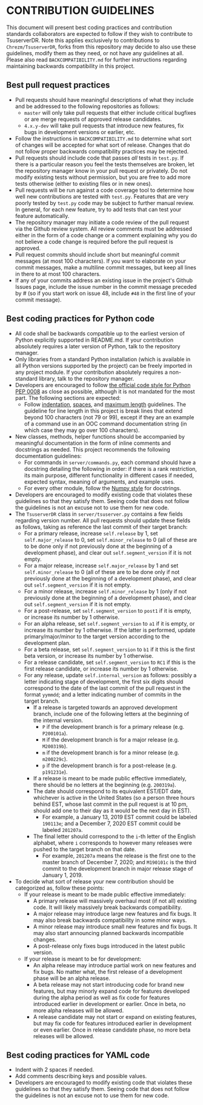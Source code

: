 # CONTRIBUTION GUIDELINES

This document will present best coding practices and contribution standards collaborators are expected to follow if they wish to contribute to TsuserverDR. Note this applies exclusively to contributions to `Chrezm/TsuserverDR`, forks from this repository may decide to also use these guidelines, modify them as they need, or not have any guidelines at all. Please also read `BACKCOMPATIBILITY.md` for further instructions regarding maintaining backwards compatibility in this project.

## Best pull request practices
* Pull requests should have meaningful descriptions of what they include and be addressed to the following repositories as follows:
  - `master` will only take pull requests that either include critical bugfixes or are merge requests of approved release candidates.
  - `4.x.y-dev` will take pull requests that introduce new features, fix bugs in development versions or earlier, etc.
* Follow the instructions in `BACKCOMPATIBILITY.md` to determine what sort of changes will be accepted for what sort of release. Changes that do not follow proper backwards compatibility practices may be rejected.
* Pull requests should include code that passes *all* tests in `test.py`. If there is a particular reason you feel the tests themselves are broken, let the repository manager know in your pull request or privately. Do not modify existing tests without permission, but you are free to add more tests otherwise (either to existing files or in new ones).
* Pull requests will be run against a code coverage tool to determine how well new contributions are tested with `test.py`. Features that are very poorly tested by `test.py` code may be subject to further manual review. In general, for each new feature, try to add tests that can test your feature automatically.
* The repository manager may initiate a code review of the pull request via the Github review system. All review comments must be addressed either in the form of a code change or a comment explaining why you do not believe a code change is required before the pull request is approved.
* Pull request commits should include short but meaningful commit messages (at most 100 characters). If you want to elaborate on your commit messages, make a multiline commit messages, but keep all lines in there to at most 100 characters.
* If any of your commits address an existing issue in the project's Github Issues page, include the issue number in the commit message preceded by # (so if you start work on issue 48, include `#48` in the first line of your commit message).

## Best coding practices for Python code
* All code shall be backwards compatible up to the earliest version of Python explicitly supported in README.md. If your contribution absolutely requires a later version of Python, talk to the repository manager.
* Only libraries from a standard Python installation (which is available in all Python versions supported by the project) can be freely imported in any project module. If your contribution absolutely requires a non-standard library, talk to the repository manager.
* Developers are encouraged to follow [the official code style for Python PEP 0008](https://www.python.org/dev/peps/pep-0008/) as close as possible, although it is not mandated for the most part. The following sections are expected:
  - Follow [indentation](https://www.python.org/dev/peps/pep-0008/#indentation), [spaces](https://www.python.org/dev/peps/pep-0008/#tabs-or-spaces), and [maximum length](https://www.python.org/dev/peps/pep-0008/#maximum-line-length) guidelines. The guideline for line length in this project is break lines that extend beyond 100 characters (not 79 or 99), except if they are an example of a command use in an OOC command documentation string (in which case they may go over 100 characters).
* New classes, methods, helper functions should be accompanied by meaningful documentation in the form of inline comments and docstrings as needed. This project recommends the following documentation guidelines:
  - For commands in `server/commands.py`, each command should have a docstring detailing the following in order: if there is a rank restriction, its main purpose, different functionality in different cases if needed, expected syntax, meaning of arguments, and example uses.
  - For every other module, follow the [Numpy style](https://numpydoc.readthedocs.io/en/latest/format.html) for docstrings.
* Developers are encouraged to modify existing code that violates these guidelines so that they satisfy them. Seeing code that does not follow the guidelines is not an excuse not to use them for new code.
* The `TsuserverDR` class in `server/tsuserver.py` contains a few fields regarding version number. All pull requests should update these fields as follows, taking as reference the last commit of their target branch:
  - For a primary release, increase `self.release` by 1, set `self.major_release` to 0, set `self.minor_release` to 0 (all of these are to be done only if not previously done at the beginning of a development phase), and clear out `self.segment_version` if it is not empty.
  - For a major release, increase `self.major_release` by 1 and set `self.minor_release` to 0 (all of these are to be done only if not previously done at the beginning of a development phase), and clear out `self.segment_version` if it is not empty.
  - For a minor release, increase `self.minor_release` by 1 (only if not previously done at the beginning of a development phase), and clear out `self.segment_version` if it is not empty.
  - For a post-release, set `self.segment_version` to `post1` if it is empty, or increase its number by 1 otherwise.
  - For an alpha release, set `self.segment_version` to `a1` if it is empty, or increase its number by 1 otherwise. If the latter is performed, update primary/major/minor to the target version according to the development plan.
  - For a beta release, set `self.segment_version` to `b1` if it this is the first beta version, or increase its number by 1 otherwise.
  - For a release candidate, set `self.segment_version` to `RC1` if this is the first release candidate, or increase its number by 1 otherwise.
  - For any release, update `self.internal_version` as follows: possibly a letter indicating stage of development, the first six digits should correspond to the date of the last commit of the pull request in the format `yymmdd`; and a letter indicating number of commits in the target branch.
    - If a release is targeted towards an approved development branch, include one of the following letters at the beginning of the internal version.
      - `P` if the development branch is for a primary release (e.g. `P200101a`).
      - `M` if the development branch is for a major release (e.g. `M200319b`).
      - `m` if the development branch is for a minor release (e.g. `m200229c`).
      - `p` if the development branch is for a post-release (e.g. `p191231e`).
    - If a release is meant to be made public effective immediately, there should be no letters at the beginning (e.g. `200319a`).
    - The date should correspond to its equivalent EST/EDT date, whichever is active in the United States (so a person three hours behind EST, whose last commit in the pull request is at 10 pm, should add one to their day as it would be the next day in EST).
      - For example, a January 13, 2019 EST commit could be labeled `190113e`; and a December 7, 2020 EST commit could be labeled `201207a`.
    - The final letter should correspond to the `i`-th letter of the English alphabet, where `i` corresponds to however many releases were pushed to the target branch on that date.
      - For example, `201207a` means the release is the first one to the master branch of December 7, 2020; and `M190101c` is the third commit to the development branch in major release stage of January 1, 2019.
* To decide what sort of release your new contribution should be categorized as, follow these points:
  - If your release is meant to be made public effective immediately:
    - A primary release will massively overhaul most (if not all) existing code. It will likely massively break backwards compatibility.
    - A major release may introduce large new features and fix bugs. It may also break backwards compatibility in some minor ways.
    - A minor release may introduce small new features and fix bugs. It may also start announcing planned backwards incompatible changes.
    - A post-release only fixes bugs introduced in the latest public version.
  - If your release is meant to be for development:
    - An alpha release may introduce partial work on new features and fix bugs. No matter what, the first release of a development phase will be an alpha release.
	- A beta release may not start introducing code for brand new features, but may minorly expand code for features developed during the alpha period as well as fix code for features introduced earlier in development or earlier. Once in beta, no more alpha releases will be allowed.
	- A release candidate may not start or expand on existing features, but may fix code for features introduced earlier in development or even earlier. Once in release candidate phase, no more beta releases will be allowed.

## Best coding practices for YAML code
* Indent with 2 spaces if needed.
* Add comments describing keys and possible values.
* Developers are encouraged to modify existing code that violates these guidelines so that they satisfy them. Seeing code that does not follow the guidelines is not an excuse not to use them for new code.